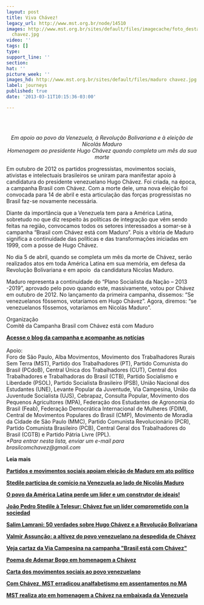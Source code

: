 ```yaml
---
layout: post
title: Viva Chávez!
legacy_url: http://www.mst.org.br/node/14510
images: http://www.mst.org.br/sites/default/files/imagecache/foto_destaque/maduro
  chavez.jpg
video: ''
tags: []
type: 
support_line: ''
section: 
hat: ''
picture_week: ''
images_hd: http://www.mst.org.br/sites/default/files/maduro chavez.jpg
label: journeys
published: true
date: '2013-03-11T10:15:36-03:00'

---
```

<p>&nbsp;</p><p style="text-align: center;"><em>&nbsp;<br>Em apoio ao povo da Venezuela, à Revolução Bolivariana e à eleição de Nicolás Maduro<br>Homenagem ao presidente Hugo Chávez quando completa um mês da sua morte</em></p> <p>Em outubro de 2012 os partidos progressistas, movimentos sociais,  ativistas e intelectuais brasileiros se uniram para manifestar apoio à  candidatura do presidente venezuelano Hugo Chávez. Foi criada, na época,  a campanha Brasil com Chávez. Com a morte dele, uma nova eleição foi  convocada para 14 de abril e esta articulação das forças progressistas  no Brasil faz-se novamente necessária.</p> <p>Diante da importância que a Venezuela tem para a América Latina,  sobretudo no que diz respeito às políticas de integração que vêm sendo  feitas na região, convocamos todos os setores interessados a somar-se à  campanha “Brasil com Chávez está com Maduro”. Pois a vitória de Maduro  significa a continuidade das políticas e das transformações iniciadas em  1999, com a posse de Hugo Chávez.</p> <p>No dia 5 de abril, quando se completa um mês da morte de Chávez,  serão realizados atos em toda América Latina em sua memória, em defesa  da Revolução Bolivariana e em apoio&nbsp; da candidatura Nicolas Maduro.</p> <p>Maduro representa a continuidade do “Plano Socialista da Nação – 2013  -2019”, aprovado pelo povo quando este, massivamente, votou por Chávez  em outubro de 2012. No lançamento da primeira campanha, dissemos: “Se  venezuelanos fôssemos, votaríamos em Hugo Chávez”. Agora, diremos: “se  venezuelanos fôssemos, votaríamos em Nicolás Maduro”.</p> <p>Organização<br>Comitê da Campanha Brasil com Chávez está com Maduro</p><p><a href="http://brasilcomchavez.wordpress.com/" target="_blank"><strong>Acesse o blog da campanha e acompanhe as notícias</strong></a><br>&nbsp;<br>Apoio:<br>Foro de São Paulo, Alba Movimentos, Movimento dos Trabalhadores Rurais Sem Terra (MST), Partido dos Trabalhadores (PT), Partido Comunista do Brasil (PCdoB), Central Única dos Trabalhadores (CUT), Central dos Trabalhadores e Trabalhadoras do Brasil (CTB), Partido Socialismo e Liberdade (PSOL), Partido Socialista Brasileiro (PSB), União Nacional dos Estudantes (UNE), Levante Popular da Juventude, Via Campesina, União da Juventude Socialista (UJS), Cebrapaz, Consulta Popular, Movimento dos Pequenos Agricultores (MPA), Federação dos Estudantes de Agronomia do Brasil (Feab), Federação Democrática Internacional de Mulheres (FDIM), Central de Movimentos Populares do Brasil (CMP), Movimento de Moradia da Cidade de São Paulo (MMC), Partido Comunista Revolucionário (PCR), Partido Comunista Brasileiro (PCB), Central Geral dos Trabalhadores do Brasil (CGTB) e Partido Pátria Livre (PPL).<br><em>*Para entrar nesta lista, enviar um e-mail para brasilcomchavez@gmail.com</em></p><p><strong>Leia mais</strong></p><p><strong><span class="field-content"><a href="http://www.mst.org.br/node/14624">Partidos e movimentos sociais apoiam eleição de Maduro em ato político</a></span></strong></p><p><strong><span class="field-content"><a href="http://www.mst.org.br/content/stedile-participa-de-com%C3%ADcio-na-venezuela-ao-lado-de-nicol%C3%A1s-maduro">Stedile participa de comício na Venezuela ao lado de Nicolás Maduro</a></span></strong></p><p><strong><a href="http://www.mst.org.br/O-povo-da-America-Latina-perde-um-lider-e-um-construtor-de-ideais">O povo da América Latina perde um líder e um construtor de ideais!</a></strong></p>      <p><a target="_blank" href="http://multimedia.telesurtv.net/media/telesur.video.web/telesur-web/#!es/video/chavez-fue-un-lider-comprometido-con-la-sociedad-stedile/"><strong>João Pedro Stedile à Telesur: Chávez fue un líder comprometido con la sociedad</strong></a></p><p class="MsoNormal"><a href="http://www.mst.org.br/content/salim-lamrani-50-verdades-sobre-hugo-ch%C3%A1vez-e-revolu%C3%A7%C3%A3o-bolivariana"><strong>Salim Lamrani: 50 verdades sobre Hugo Chávez e a Revolução Bolivariana </strong></a></p><p class="MsoNormal"><a href="http://www.mst.org.br/content/valmir-assun%C3%A7%C3%A3o-altivez-do-povo-venezuelano-na-despedida-de-ch%C3%A1vez"><strong>Valmir Assunção: a altivez do povo venezuelano na despedida de Chávez </strong></a></p><p class="MsoNormal"><a target="_blank" href="http://www.mst.org.br/sites/default/files/chavez2-021.jpg"><strong>Veja cartaz da Via Campesina na campanha "Brasil está com Chávez"</strong></a></p><p class="MsoNormal"><a target="_blank" href="http://www.mst.org.br/content/humanidade-agradecida-poema-de-ademar-bogo-em-homenagem-ch%C3%A1vez"><strong>Poema de Ademar Bogo em homenagem a Chávez</strong></a></p><p class="MsoNormal"><a href="http://www.mst.org.br/content/movimentos-sociais-homenageiam-ch%C3%A1vez-em-bras%C3%ADlia" target="_blank"><strong>Carta dos movimentos sociais ao povo venezuelano</strong></a></p><p class="MsoNormal"><strong><span class="field-content"><a href="http://www.mst.org.br/Com-Chavez-MST-erradicou-o-analfabetismo-em-assentamentos-no-Maranhao">Com Chávez, MST erradicou analfabetismo em assentamentos no MA</a></span></strong></p><p class="MsoNormal"><strong><span class="field-content"><a href="http://www.mst.org.br/Via-Campesina-realiza-ato-em-homenagem-a-Chavez-na-embaixada-da-Venezuela">MST realiza ato em homenagem a Chávez na embaixada da Venezuela</a></span></strong></p> <p style="text-align: left;" class="MsoNormal"><em><br></em></p>
